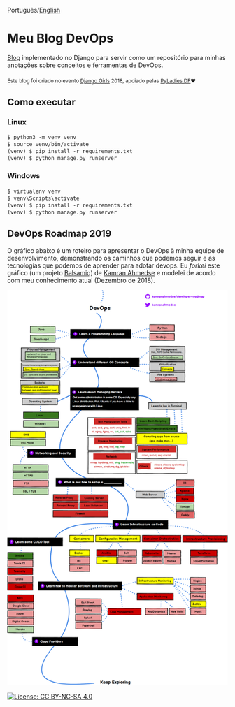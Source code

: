 Português/[English](https://gitlab.com/gabepk.ape/django-blog/blob/master/README.md)

# Meu Blog DevOps

[Blog](https://gabepk-blog.herokuapp.com) implementado no Django para servir como um repositório para minhas anotações sobre conceitos e ferramentas de DevOps.

<sub>Este blog foi criado no evento [Django Girls](https://djangogirls.org/brasilia/) 2018, apoiado pelas [PyLadies DF](http://df.pyladies.com/):heart: </sub>

## Como executar

### Linux

``` console
$ python3 -m venv venv
$ source venv/bin/activate
(venv) $ pip install -r requirements.txt
(venv) $ python manage.py runserver
```

### Windows 

``` console
$ virtualenv venv
$ venv\Scripts\activate
(venv) $ pip install -r requirements.txt
(venv) $ python manage.py runserver
```

## DevOps Roadmap 2019

O gráfico abaixo é um roteiro para apresentar o DevOps à minha equipe de desenvolvimento, demonstrando os caminhos que podemos seguir e as tecnologias que podemos de aprender para adotar devops.
Eu *forkei* este gráfico (um projeto [Balsamiq](https://balsamiq.com/)) de [Kamran Ahmedse](https://github.com/kamranahmedse/developer-roadmap) e modelei de acordo com meu conhecimento atual (Dezembro de 2018).

![Mapa do DevOps](./staticfiles/img/devops.png)

[![License: CC BY-NC-SA 4.0](https://img.shields.io/badge/License-CC%20BY--NC--SA%204.0-lightgrey.svg)](https://creativecommons.org/licenses/by-nc-sa/4.0/)